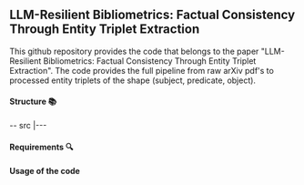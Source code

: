 ## LLM-Resilient Bibliometrics: Factual Consistency Through Entity Triplet Extraction
This github repository provides the code that belongs to the paper "LLM-Resilient Bibliometrics: Factual Consistency Through Entity Triplet Extraction". The code provides the full pipeline from raw arXiv pdf's to processed entity triplets of the shape (subject, predicate, object).

#### Structure :books:
-- src
  |---

#### Requirements :mag:


#### Usage of the code
